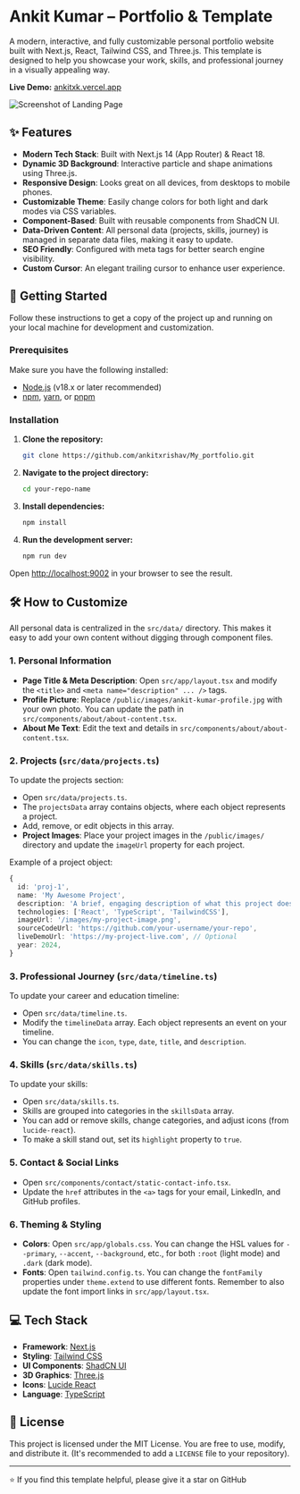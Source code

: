 # Ankit Kumar – Portfolio & Template

A modern, interactive, and fully customizable personal portfolio website built with Next.js, React, Tailwind CSS, and Three.js. This template is designed to help you showcase your work, skills, and professional journey in a visually appealing way.

**Live Demo:** [ankitxk.vercel.app](https://ankitxk.vercel.app)

![Screenshot of Landing Page](https://github.com/user-attachments/assets/9080c3a0-0390-40c7-9ecd-c9b0a953f834)

## ✨ Features

- **Modern Tech Stack**: Built with Next.js 14 (App Router) & React 18.
- **Dynamic 3D Background**: Interactive particle and shape animations using Three.js.
- **Responsive Design**: Looks great on all devices, from desktops to mobile phones.
- **Customizable Theme**: Easily change colors for both light and dark modes via CSS variables.
- **Component-Based**: Built with reusable components from ShadCN UI.
- **Data-Driven Content**: All personal data (projects, skills, journey) is managed in separate data files, making it easy to update.
- **SEO Friendly**: Configured with meta tags for better search engine visibility.
- **Custom Cursor**: An elegant trailing cursor to enhance user experience.

## 🚀 Getting Started

Follow these instructions to get a copy of the project up and running on your local machine for development and customization.

### Prerequisites

Make sure you have the following installed:
- [Node.js](https://nodejs.org/en/) (v18.x or later recommended)
- [npm](https://www.npmjs.com/), [yarn](https://yarnpkg.com/), or [pnpm](https://pnpm.io/)

### Installation

1.  **Clone the repository:**
    ```bash
    git clone https://github.com/ankitxrishav/My_portfolio.git
    ```
2.  **Navigate to the project directory:**
    ```bash
    cd your-repo-name
    ```
3.  **Install dependencies:**
    ```bash
    npm install
    ```
4.  **Run the development server:**
    ```bash
    npm run dev
    ```
Open [http://localhost:9002](http://localhost:9002) in your browser to see the result.

## 🛠️ How to Customize

All personal data is centralized in the `src/data/` directory. This makes it easy to add your own content without digging through component files.

### 1. Personal Information

-   **Page Title & Meta Description**: Open `src/app/layout.tsx` and modify the `<title>` and `<meta name="description" ... />` tags.
-   **Profile Picture**: Replace `/public/images/ankit-kumar-profile.jpg` with your own photo. You can update the path in `src/components/about/about-content.tsx`.
-   **About Me Text**: Edit the text and details in `src/components/about/about-content.tsx`.

### 2. Projects (`src/data/projects.ts`)

To update the projects section:
-   Open `src/data/projects.ts`.
-   The `projectsData` array contains objects, where each object represents a project.
-   Add, remove, or edit objects in this array.
-   **Project Images**: Place your project images in the `/public/images/` directory and update the `imageUrl` property for each project.

Example of a project object:
```ts
{
  id: 'proj-1',
  name: 'My Awesome Project',
  description: 'A brief, engaging description of what this project does and the problems it solves.',
  technologies: ['React', 'TypeScript', 'TailwindCSS'],
  imageUrl: '/images/my-project-image.png',
  sourceCodeUrl: 'https://github.com/your-username/your-repo',
  liveDemoUrl: 'https://my-project-live.com', // Optional
  year: 2024,
}
```

### 3. Professional Journey (`src/data/timeline.ts`)

To update your career and education timeline:
-   Open `src/data/timeline.ts`.
-   Modify the `timelineData` array. Each object represents an event on your timeline.
-   You can change the `icon`, `type`, `date`, `title`, and `description`.

### 4. Skills (`src/data/skills.ts`)

To update your skills:
-   Open `src/data/skills.ts`.
-   Skills are grouped into categories in the `skillsData` array.
-   You can add or remove skills, change categories, and adjust icons (from `lucide-react`).
-   To make a skill stand out, set its `highlight` property to `true`.

### 5. Contact & Social Links

-   Open `src/components/contact/static-contact-info.tsx`.
-   Update the `href` attributes in the `<a>` tags for your email, LinkedIn, and GitHub profiles.

### 6. Theming & Styling

-   **Colors**: Open `src/app/globals.css`. You can change the HSL values for `--primary`, `--accent`, `--background`, etc., for both `:root` (light mode) and `.dark` (dark mode).
-   **Fonts**: Open `tailwind.config.ts`. You can change the `fontFamily` properties under `theme.extend` to use different fonts. Remember to also update the font import links in `src/app/layout.tsx`.

## 💻 Tech Stack

-   **Framework**: [Next.js](https://nextjs.org/)
-   **Styling**: [Tailwind CSS](https://tailwindcss.com/)
-   **UI Components**: [ShadCN UI](https://ui.shadcn.com/)
-   **3D Graphics**: [Three.js](https://threejs.org/)
-   **Icons**: [Lucide React](https://lucide.dev/)
-   **Language**: [TypeScript](https://www.typescriptlang.org/)

## 📜 License

This project is licensed under the MIT License. You are free to use, modify, and distribute it. (It's recommended to add a `LICENSE` file to your repository).

---

⭐ If you find this template helpful, please give it a star on GitHub
